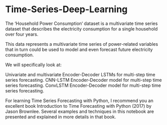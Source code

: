# Time-Series-Deep-Learning

The ‘Household Power Consumption‘ dataset is a multivariate time series dataset that describes the electricity consumption for a single household over four years.

This data represents a multivariate time series of power-related variables that in turn could be used to model and even forecast future electricity consumption.

We will specifically look at:

Univariate and multivariate Encoder-Decoder LSTMs for multi-step time series forecasting.
CNN-LSTM Encoder-Decoder model for multi-step time series forecasting.
ConvLSTM Encoder-Decoder model for multi-step time series forecasting.

For learning Time Series Forecasting with Python, I recommend you an excellent book Introduction to Time Forecasting with Python (2017) by Jason Brownlee. Several examples and techniques in this notebook are presented and explained in more details in that book.
